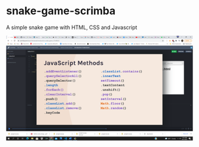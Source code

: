 # snake-game-scrimba

A simple snake game with HTML, CSS and Javascript

![Javascript methods learnt](/images/Screenshot.png)
